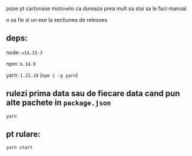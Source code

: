 poze pt cartonase motovelo ca dureaza prea mult sa stai sa le faci manual

o sa fie si un exe la sectiunea de releases

## deps:

node: `v14.15.3`

npm: `6.14.9`

yarn: `1.22.10` (`npm i -g yarn`)

## rulezi prima data sau de fiecare data cand pun alte pachete in `package.json`

`yarn`

## pt rulare:

`yarn start`
